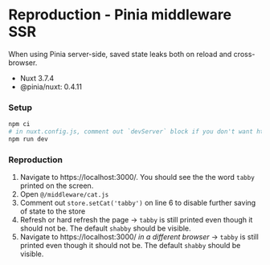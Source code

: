 # Reproduction - Pinia middleware SSR

When using Pinia server-side, saved state leaks both on reload and cross-browser.

- Nuxt 3.7.4
- @pinia/nuxt: 0.4.11

### Setup

```bash
npm ci
# in nuxt.config.js, comment out `devServer` block if you don't want https. Then:
npm run dev
```

### Reproduction

1. Navigate to https://localhost:3000/. You should see the the word `tabby` printed on the screen.
2. Open `@/middleware/cat.js`
3. Comment out `store.setCat('tabby')` on line 6 to disable further saving of state to the store
4. Refresh or hard refresh the page → `tabby` is still printed even though it should not be. The default `shabby` should be visible.
5. Navigate to https://localhost:3000/ _in a different browser_ → `tabby` is still printed even though it should not be. The default `shabby` should be visible.
